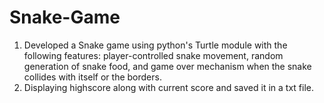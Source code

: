 # Snake-Game
1. Developed a Snake game using python's Turtle module with the following features: player-controlled snake movement,
random generation of snake food, and game over mechanism when the snake collides with itself or the borders.
2. Displaying highscore along with current score and saved it in a txt file.
